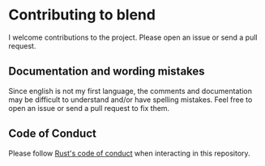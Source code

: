# Contributing to blend

I welcome contributions to the project. Please open an issue or send a pull
request.

## Documentation and wording mistakes

Since english is not my first language, the comments and documentation may be
difficult to understand and/or have spelling mistakes. Feel free to open an
issue or send a pull request to fix them.

## Code of Conduct

Please follow [Rust's code of conduct][coc] when interacting in this repository.

[coc]: https://www.rust-lang.org/en-US/conduct.html
